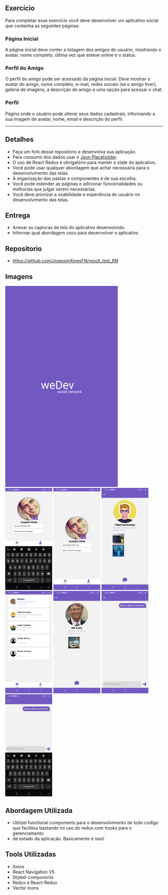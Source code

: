 ## Exercício

Para completar esse exercício você deve desenvolver um aplicativo social que contenha as seguintes páginas:

### Página Inicial
A página inicial deve conter a listagem dos amigos do usuário, mostrando o avatar, nome completo, última vez que esteve online e o status.

### Perfil do Amigo
O perfil do amigo pode ser acessado da página inicial. Deve mostrar o avatar do amigo, nome completo, e-mail, redes sociais (se o amigo tiver), galeria de imagens, a descrição do amigo e uma opção para acessar o chat.

### Perfil
Página onde o usuário pode alterar seus dados cadastrais, informando a sua imagem de avatar, nome, email e descrição do perfil.

---

## Detalhes

* Faça um fork desse repositório e desenvolva sua aplicação.
* Para consumo dos dados usar o [Json Placeholder](https://jsonplaceholder.typicode.com/).
* O uso de React Redux é obrigatório para manter o state do aplicativo.
* Você pode usar qualquer abordagem que achar necessária para o desenvolvimento das telas.
* A organização das pastas e componentes é de sua escolha.
* Você pode estender as páginas e adicionar funcionalidades ou melhorias que julgar serem necessárias.
* Você deve priorizar a usabilidade e experiência do usuário no desenvolvimento das telas.


## Entrega

* Anexar as capturas de tela do aplicativo desenvolvido.
* Informar qual abordagem usou para desenvolver o aplicativo.

## Repositorio
* https://github.com/JoaquimAlvesFN/result_test_RN

## Imagens

<p float="left">
<img src="https://github.com/JoaquimAlvesFN/result_test_RN/blob/master/images_screen/weDev_Logo.jpg?raw=true">
<img src="https://github.com/JoaquimAlvesFN/result_test_RN/blob/master/images_screen/Screenshot_20200728-100722_weDevSocial.jpg?raw=true" width="150">
<img src="https://github.com/JoaquimAlvesFN/result_test_RN/blob/master/images_screen/Screenshot_20200728-100716_weDevSocial.jpg?raw=true" width="150">
<img src="https://github.com/JoaquimAlvesFN/result_test_RN/blob/master/images_screen/Screenshot_20200728-100709_weDevSocial.jpg?raw=true" width="150">
<img src="https://github.com/JoaquimAlvesFN/result_test_RN/blob/master/images_screen/Screenshot_20200728-100705_weDevSocial.jpg?raw=true" width="150">
<img src="https://github.com/JoaquimAlvesFN/result_test_RN/blob/master/images_screen/Screenshot_20200728-100701_weDevSocial.jpg?raw=true" width="150">
<img src="https://github.com/JoaquimAlvesFN/result_test_RN/blob/master/images_screen/Screenshot_20200728-100651_weDevSocial.jpg?raw=true" width="150">
<img src="https://github.com/JoaquimAlvesFN/result_test_RN/blob/master/images_screen/Screenshot_20200728-100644_weDevSocial.jpg?raw=true" width="150">
</p>



 ## Abordagem Utilizada
 * Utilizei functional components para o desenvolvimento de todo codigo que facilitou bastando no uso do redux com hooks para o gerenciamento
 * de estado da aplicação. Basicamente é isso!
 
 ## Tools Utilizadas
 * Axios
 * React Navigation V5
 * Styled-components
 * Redux e React-Redux
 * Vector Icons
 

